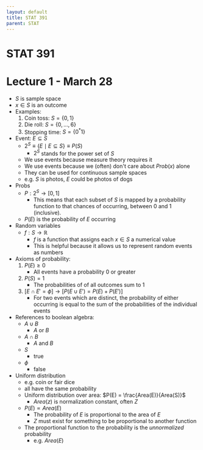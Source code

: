 ```yaml
---
layout: default
title: STAT 391
parent: STAT
---
```


# STAT 391

# Lecture 1 - March 28

- $S$ is sample space
- $x \in S$ is an outcome
- Examples:
    1. Coin toss: $S = \lbrace 0, 1 \rbrace$
    2. Die roll: $S = \lbrace 0, \dots, 6 \rbrace$
    3. Stopping time: $S = \lbrace 0^{*}1 \rbrace$
- Event: $E \subseteq S$
    - $2^{S} \equiv \lbrace E \mid E \subseteq S \rbrace \equiv P(S)$
        - $2^{S}$ stands for the power set of $S$
    - We use events because measure theory requires it
    - We use events because we (often) don't care about $Prob(x)$ alone
    - They can be used for continuous sample spaces
    - e.g. $S$ is photos, $E$ could be photos of dogs
- Probs
    - $P : 2^{S} \rightarrow [0, 1]$
        - This means that each subset of $S$ is mapped by a probability function to that chances of occurring, between $0$ and $1$ (inclusive).
    - $P(E)$ is the probability of $E$ occurring
- Random variables
    - $f: S \rightarrow \mathbb{R}$
        - $f$ is a function that assigns each $x \in S$ a numerical value
        - This is helpful because it allows us to represent random events as numbers
- Axioms of probability:
    1. $P(E) \geq 0$
        - All events have a probability $0$ or greater
    2. $P(S) = 1$
        - The probabilities of of all outcomes sum to $1$
    3. $[E \cap E' = \phi] \rightarrow [P(E \cup E') = P(E) + P(E')]$
        - For two events which are distinct, the probability of either occurring is equal to the sum of the probabilities of the individual events
- References to boolean algebra:
    - $A \cup B$
        - $A$ or $B$
    - $A \cap B$
        - $A$ and $B$
    - $S$
        - true
    - $\phi$
        - false
- Uniform distribution
    - e.g. coin or fair dice
    - all have the same probability
    - Uniform distribution over area: $P(E) = \frac{Area(E)}{Area(S)}$
        - $Area(z)$ is normalization constant, often $Z$
    - $P(E) \propto Area(E)$
        - The probability of $E$ is proportional to the area of $E$
        - $Z$ must exist for something to be proportional to another function
    - The proportional function to the probability is the *unnormalized* probability
        - e.g. $Area(E)$
